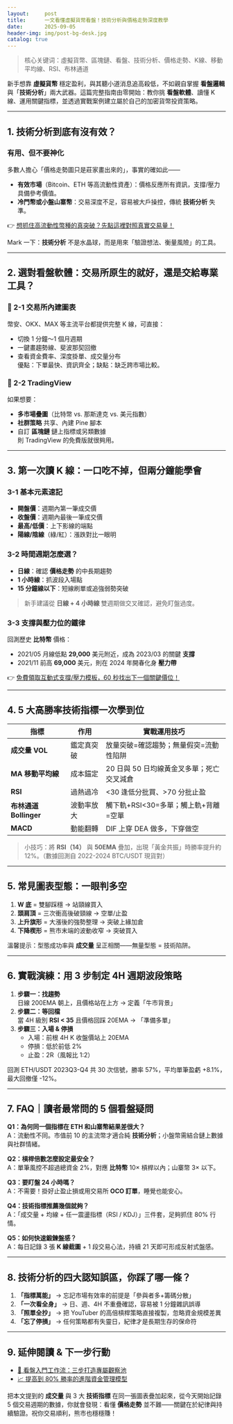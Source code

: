 ```yaml
---
layout:     post
title:      一文看懂虛擬貨幣看盤！技術分析與價格走勢深度教學
date:       2025-09-05
header-img: img/post-bg-desk.jpg
catalog: true
---
```


> 核心关键词：虛擬貨幣、區塊鏈、看盤、技術分析、價格走勢、K線、移動平均線、RSI、布林通道

新手想靠 **虛擬貨幣** 穩定盈利，與其聽小道消息追高殺低，不如親自掌握 **看盤邏輯** 與「**技術分析**」兩大武器。這篇完整指南由零開始：教你挑 **看盤軟體**、讀懂 K 線、運用關鍵指標，並透過實戰案例建立屬於自己的加密貨幣投資策略。

---

## 1. 技術分析到底有沒有效？
### 有用、但不要神化

多數人擔心「價格走勢圖只是莊家畫出來的」，事實的確如此——  
- **有效市場**（Bitcoin、ETH 等高流動性資產）：價格反應所有資訊，支撐/壓力具備參考價值。  
- **冷門幣或小盤山寨幣**：交易深度不足，容易被大戶操控，傳統 **技術分析** 失準。

👉 [想抓住高流動性幣種的真突破？先點這裡對照真實交易量！](https://okxdog.com/)

Mark 一下：**技術分析** 不是水晶球，而是用來「驗證想法、衡量風險」的工具。

---

## 2. 選對看盤軟體：交易所原生的就好，還是交給專業工具？
### 🔹 2-1 交易所內建圖表  
幣安、OKX、MAX 等主流平台都提供完整 K 線，可直接：  
- 切換 1 分鐘～1 個月週期  
- 一鍵畫趨勢線、斐波那契回撤  
- 查看資金費率、深度掛單、成交量分布  
優點：下單最快、資訊齊全；缺點：缺乏跨市場比較。

### 🔹 2-2 TradingView  
如果想要：  
- **多市場疊圖**（比特幣 vs. 那斯達克 vs. 美元指數）  
- **社群策略** 共享、內建 Pine 腳本  
- 自訂 **區塊鏈** 鏈上指標或另類數據  
則 TradingView 的免費版就很夠用。

---

## 3. 第一次讀 K 線：一口吃不掉，但兩分鐘能學會

### 3-1 基本元素速記
- **開盤價**：週期內第一筆成交價  
- **收盤價**：週期內最後一筆成交價  
- **最高/低價**：上下影線的端點  
- **陽線/陰線**（綠/紅）：漲跌對比一眼明

### 3-2 時間週期怎麼選？
- **日線**：確認 **價格走勢** 的中長期趨勢  
- **1 小時線**：抓波段入場點  
- **15 分鐘線以下**：短線刷單或追強弱勢突破

> 新手建議從 **日線 + 4 小時線** 雙週期做交叉確認，避免盯盤過度。

### 3-3 支撐與壓力位的鐵律
回測歷史 **比特幣** 價格：  
- 2021/05 月線低點 **29,000** 美元附近，成為 2023/03 的關鍵 **支撐**  
- 2021/11 前高 **69,000** 美元，則在 2024 年開春化身 **壓力帶**

👉 [免費領取互動式支撐/壓力模板，60 秒找出下一個關鍵價位！](https://okxdog.com/)

---

## 4. 5 大高勝率技術指標一次學到位

| 指標 | 作用 | 實戰運用技巧 |
| --- | --- | --- |
| **成交量 VOL** | 鑑定真突破 | 放量突破=確認趨勢；無量假突=流動性陷阱 |
| **MA 移動平均線** | 成本錨定 | 20 日與 50 日均線黃金叉多單；死亡交叉減倉 |
| **RSI** | 過熱過冷 | <30 逢低分批買、>70 分批止盈 |
| **布林通道 Bollinger** | 波動率放大 | 觸下軌+RSI<30=多單；觸上軌+背離=空單 |
| **MACD** | 動能翻轉 | DIF 上穿 DEA 做多，下穿做空 |

> 小技巧：將 **RSI（14）** 與 **50EMA** 疊加，出現「黃金共振」時勝率提升約 12%。（數據回測自 2022-2024 BTC/USDT 現貨對）

---

## 5. 常見圖表型態：一眼判多空

1. **W 底** = 雙腳踩穩 → 站頸線買入  
2. **頭肩頂** = 三次衝高後破頸線 → 空單/止盈  
3. **上升旗形** = 大漲後的強勢整理 → 突破上緣加倉  
4. **下降楔形** = 熊市末端的波動收窄 → 突破買入

溫馨提示：型態成功率與 **成交量** 呈正相關——無量型態 = 技術陷阱。

---

## 6. 實戰演練：用 3 步制定 4H 週期波段策略

1. **步驟一：找趨勢**  
   日線 200EMA 朝上，且價格站在上方 → 定義「牛市背景」  
2. **步驟二：等回檔**  
   當 4H 級別 **RSI < 35** 且價格回踩 20EMA → 「準備多單」  
3. **步驟三：入場 & 停損**  
   - 入場：前根 4H K 收盤價站上 20EMA  
   - 停損：低於前低 2%  
   - 止盈：2R（風報比 1:2）

回測 ETH/USDT 2023Q3-Q4 共 30 次信號，勝率 57%，平均單筆盈虧 +8.1%，最大回撤僅 -12%。

---

## 7. FAQ｜讀者最常問的 5 個看盤疑問

**Q1：為何同一個指標在 ETH 和山寨幣結果差很大？**  
A：流動性不同。市值前 10 的主流幣才適合純 **技術分析**；小盤幣需結合鏈上數據與社群情緒。

**Q2：槓桿倍數怎麼設定最安全？**  
A：單筆風控不超過總資金 2%，對應 **比特幣** 10× 槓桿以內；山寨幣 3× 以下。

**Q3：要盯盤 24 小時嗎？**  
A：不需要！掛好止盈止損或用交易所 **OCO 訂單**，睡覺也能安心。

**Q4：技術指標推薦幾個就夠？**  
A：「成交量 + 均線 + 任一震盪指標（RSI / KDJ）」三件套，足夠抓住 80% 行情。

**Q5：如何快速鍛鍊盤感？**  
A：每日記錄 3 張 **K 線截圖** + 1 段交易心法，持續 21 天即可形成反射式盤感。

---

## 8. 技術分析的四大認知誤區，你踩了哪一條？

1. **「指標萬能」** → 忘記市場有效率的前提是「參與者多+籌碼分散」  
2. **「一次看全身」** → 日、週、4H 不重疊確認，容易被 1 分鐘雜訊誤導  
3. **「照單全抄」** → 把 YouTuber 的高倍槓桿策略直接複製，忽略資金規模差異  
4. **「忘了停損」** → 任何策略都有失靈日，紀律才是長期生存的保命符

---

## 9. 延伸閱讀 & 下一步行動

- [📘 看盤入門工作流：三步打造專屬觀察池](https://okxdog.com/)
- [📈 提高到 80% 勝率的進階資金管理模型](https://okxdog.com/)

把本文提到的 **成交量** 與 3 大 **技術指標** 在同一張圖表疊加起來，從今天開始記錄 5 個交易週期的數據，你就會發現：看懂 **價格走勢** 並不難——關鍵在於紀律與持續驗證。祝你交易順利，熊市也穩穩賺！